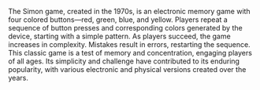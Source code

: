 The Simon game, created in the 1970s, is an electronic memory game with four colored buttons—red, green, blue, and yellow. Players repeat a sequence of button presses and corresponding colors generated by the device, starting with a simple pattern. As players succeed, the game increases in complexity. Mistakes result in errors, restarting the sequence. This classic game is a test of memory and concentration, engaging players of all ages. Its simplicity and challenge have contributed to its enduring popularity, with various electronic and physical versions created over the years.
